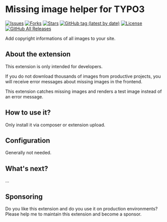 Missing image helper for TYPO3
=============================

[![Issues](https://img.shields.io/github/issues/carsten-walther/missing-image-helper)](https://img.shields.io/github/issues/carsten-walther/missing-image-helper)
[![Forks](https://img.shields.io/github/forks/carsten-walther/missing-image-helper)](https://github.com/carsten-walther/missing-image-helper/network/members)
[![Stars](https://img.shields.io/github/stars/carsten-walther/missing-image-helper)](https://github.com/carsten-walther/missing-image-helper/stargazers)
[![GitHub tag (latest by date)](https://img.shields.io/github/v/tag/carsten-walther/missing-image-helper)](https://github.com/carsten-walther/missing-image-helper/releases/latest)
[![License](https://img.shields.io/github/license/carsten-walther/missing-image-helper)](LICENSE.txt)
[![GitHub All Releases](https://img.shields.io/github/downloads/carsten-walther/missing-image-helper/total)](https://github.com/carsten-walther/missing-image-helper/releases/latest)

Add copyright informations of all images to your site.

About the extension
-------------------
This extension is only intended for developers.

If you do not download thousands of images from productive projects, you will receive error messages about missing images in the frontend.

This extension catches missing images and renders a test image instead of an error message.

How to use it?
--------------
Only install it via composer or extension upload.

Configuration
-------------
Generally not needed.

What's next?
------------
...

Sponsoring
----------
Do you like this extension and do you use it on production environments? Please help me to maintain this extension and
become a sponsor.
